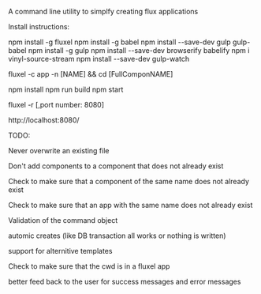 A command line utility to simplfy creating flux applications


Install instructions:

npm install -g fluxel
npm install -g babel
npm install --save-dev gulp gulp-babel
npm install -g gulp
npm install --save-dev browserify babelify
npm i vinyl-source-stream
npm install --save-dev gulp-watch

fluxel -c app -n [NAME] && cd [FullComponNAME]

npm install
npm run build
npm start

fluxel -r [,port number: 8080]

http://localhost:8080/


TODO:

Never overwrite an existing file

Don't add components to a component that does not already exist

Check to make sure that a component of the same name does not already exist

Check to make sure that an app with the same name does not already exist

Validation of the command object

automic creates (like DB transaction all works or nothing is written)

support for alternitive templates

Check to make sure that the cwd is in a fluxel app

better feed back to the user for success messages and error messages
